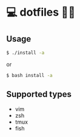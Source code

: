 # 💻 dotfiles 💨💨

Usage
-------------------

```bash
$ ./install -a
```

or

```bash
$ bash install -a
```

Supported types
-------------------
* vim
* zsh
* tmux
* fish
